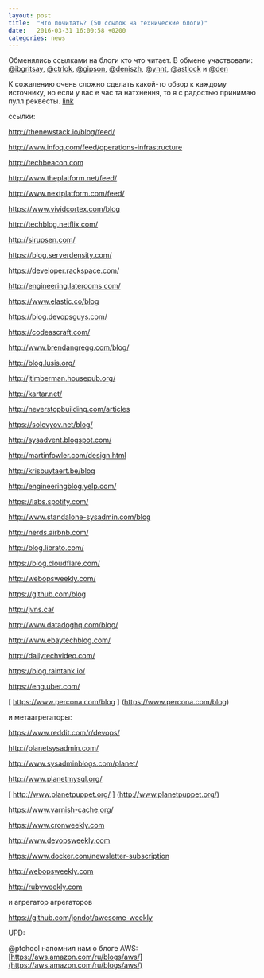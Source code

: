 ```yaml
---
layout: post
title:  "Что почитать? (50 ссылок на технические блоги)"
date:   2016-03-31 16:00:58 +0200
categories: news
---
```


Обменялись ссылками на блоги кто что читает. В обмене участвовали:
[@ibgritsay](http://ukrops.slackarchive.io/dev_random/-/1459359491/1459408714/1459366339000444/), [@ctrlok](http://ukrops.slackarchive.io/dev_random/-/1459359491/1459408714/1459366690000446/), [@gipson](http://ukrops.slackarchive.io/dev_random/-/1459359491/1459408714/1459368923000454/), [@deniszh](http://ukrops.slackarchive.io/dev_random/-/1459359491/1459408714/1459369744000457/), [@ynnt](http://ukrops.slackarchive.io/dev_random/-/1459359491/1459408714/1459372101000463/), [@astlock](http://ukrops.slackarchive.io/dev_random/-/1459359491/1459408714/1459402668000471/) и [@den](http://ukrops.slackarchive.io/dev_random/-/1459359491/1459408714/1459405503000473/)

К сожалению очень сложно сделать какой-то обзор к каждому источнику, но если у вас е час та натхнення, то я с радостью принимаю пулл реквесты. [link](https://github.com/ukrops/web/blob/gh-pages/_posts/2016-03-31-news.md) 


ссылки:

[ http://thenewstack.io/blog/feed/ ](http://thenewstack.io/blog/feed/)

[ http://www.infoq.com/feed/operations-infrastructure ](http://www.infoq.com/feed/operations-infrastructure)

[ http://techbeacon.com ](http://techbeacon.com)

[ http://www.theplatform.net/feed/ ](http://www.theplatform.net/feed/)

[ http://www.nextplatform.com/feed/ ](http://www.nextplatform.com/feed/)



[ https://www.vividcortex.com/blog ](https://www.vividcortex.com/blog)

[ http://techblog.netflix.com/ ](http://techblog.netflix.com/)

[ http://sirupsen.com/ ](http://sirupsen.com/)

[ https://blog.serverdensity.com/ ](https://blog.serverdensity.com/)

[ https://developer.rackspace.com/ ](https://developer.rackspace.com/)

[ http://engineering.laterooms.com/ ](http://engineering.laterooms.com/)

[ https://www.elastic.co/blog ](https://www.elastic.co/blog)

[ https://blog.devopsguys.com/ ](https://blog.devopsguys.com/)

[ https://codeascraft.com/ ](https://codeascraft.com/)

[ http://www.brendangregg.com/blog/ ](http://www.brendangregg.com/blog/)

[ http://blog.lusis.org/ ](http://blog.lusis.org/)

[ http://jtimberman.housepub.org/ ](http://jtimberman.housepub.org/)

[ http://kartar.net/ ](http://kartar.net/)

[ http://neverstopbuilding.com/articles ](http://neverstopbuilding.com/articles)

[ https://solovyov.net/blog/ ](https://solovyov.net/blog/)

[ http://sysadvent.blogspot.com/ ](http://sysadvent.blogspot.com/)



[ http://martinfowler.com/design.html ](http://martinfowler.com/design.html)



 [ http://krisbuytaert.be/blog ](http://krisbuytaert.be/blog)
 
 [ http://engineeringblog.yelp.com/ ](http://engineeringblog.yelp.com/)
 
 [ https://labs.spotify.com/ ](https://labs.spotify.com/)
 
 [ http://www.standalone-sysadmin.com/blog ](http://www.standalone-sysadmin.com/blog)
 
 [ http://nerds.airbnb.com/ ](http://nerds.airbnb.com/)
 
 [ http://blog.librato.com/ ](http://blog.librato.com/)
 
 [ https://blog.cloudflare.com/ ](https://blog.cloudflare.com/)
 
 [ http://webopsweekly.com/ ](http://webopsweekly.com/)
 
 [ https://github.com/blog ](https://github.com/blog)
 
 [ http://jvns.ca/ ](http://jvns.ca/)
 
 [ http://www.datadoghq.com/blog/ ](http://www.datadoghq.com/blog/)
 
 [ http://www.ebaytechblog.com/ ](http://www.ebaytechblog.com/)
 
 [ http://dailytechvideo.com/ ](http://dailytechvideo.com/)
 
 [ https://blog.raintank.io/ ](https://blog.raintank.io/)
 
 [ https://eng.uber.com/ ](https://eng.uber.com/)
 
 [ https://www.percona.com/blog ] (https://www.percona.com/blog)
 


и метаагрегаторы:



[ https://www.reddit.com/r/devops/ ]( https://www.reddit.com/r/devops/)

 [ http://planetsysadmin.com/ ](http://planetsysadmin.com/)
 
 [ http://www.sysadminblogs.com/planet/ ](http://www.sysadminblogs.com/planet/)
 
 [ http://www.planetmysql.org/ ](http://www.planetmysql.org/)
 
 [ http://www.planetpuppet.org/ ] (http://www.planetpuppet.org/)
 
 [ https://www.varnish-cache.org/ ](https://www.varnish-cache.org/)
 
 
 
 [ https://www.cronweekly.com ](https://www.cronweekly.com)
 
 
 
 
 
 [ http://www.devopsweekly.com ](http://www.devopsweekly.com)
 
[ https://www.docker.com/newsletter-subscription ](https://www.docker.com/newsletter-subscription)

[ http://webopsweekly.com ](http://webopsweekly.com)

[ http://rubyweekly.com ](http://rubyweekly.com)



и агрегатор агрегаторов



[ https://github.com/jondot/awesome-weekly ](https://github.com/jondot/awesome-weekly)



UPD:

@ptchool напомнил нам о блоге AWS:
[https://aws.amazon.com/ru/blogs/aws/](https://aws.amazon.com/ru/blogs/aws/)
